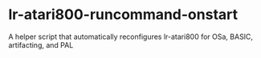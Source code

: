 # lr-atari800-runcommand-onstart
A helper script that automatically reconfigures lr-atari800 for OSa, BASIC, artifacting, and PAL
